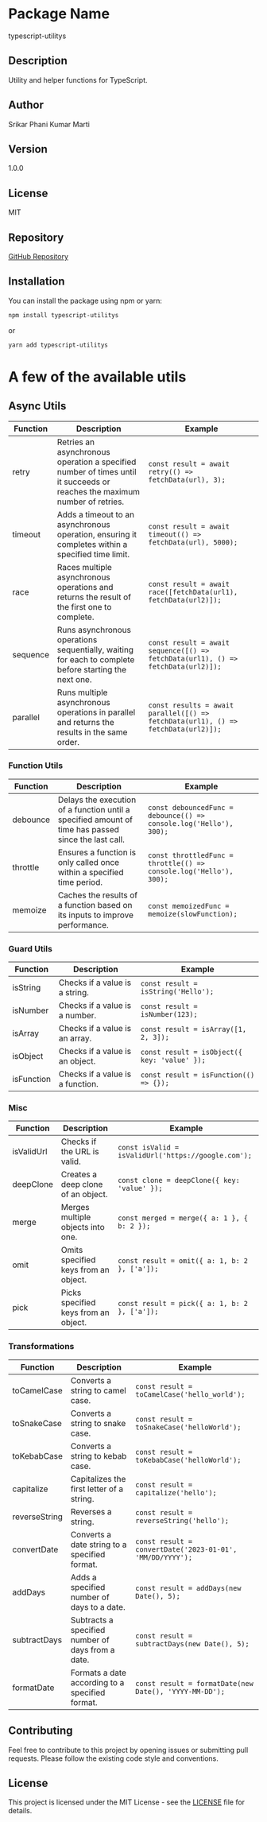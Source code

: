 # Package Name
typescript-utilitys

## Description
Utility and helper functions for TypeScript.

## Author
Srikar Phani Kumar Marti

## Version
1.0.0

## License
MIT

## Repository
[GitHub Repository](https://github.com/srikarphanikumar/typescript-utils/)

## Installation
You can install the package using npm or yarn:

```sh
npm install typescript-utilitys
```
or
```sh
yarn add typescript-utilitys
```


# A few of the available utils

## Async Utils

| Function  | Description                                                                                  | Example                                                |
|-----------|----------------------------------------------------------------------------------------------|--------------------------------------------------------|
| retry     | Retries an asynchronous operation a specified number of times until it succeeds or reaches the maximum number of retries.        | `const result = await retry(() => fetchData(url), 3);` |
| timeout   | Adds a timeout to an asynchronous operation, ensuring it completes within a specified time limit.                                 | `const result = await timeout(() => fetchData(url), 5000);` |
| race      | Races multiple asynchronous operations and returns the result of the first one to complete.                                        | `const result = await race([fetchData(url1), fetchData(url2)]);` |
| sequence  | Runs asynchronous operations sequentially, waiting for each to complete before starting the next one.                            | `const result = await sequence([() => fetchData(url1), () => fetchData(url2)]);` |
| parallel  | Runs multiple asynchronous operations in parallel and returns the results in the same order.                                       | `const results = await parallel([() => fetchData(url1), () => fetchData(url2)]);` |


### Function Utils

| Function          | Description                                                                                           | Example                                                                       |
|-------------------|-------------------------------------------------------------------------------------------------------|-------------------------------------------------------------------------------|
| debounce          | Delays the execution of a function until a specified amount of time has passed since the last call.  | `const debouncedFunc = debounce(() => console.log('Hello'), 300);`          |
| throttle          | Ensures a function is only called once within a specified time period.                              | `const throttledFunc = throttle(() => console.log('Hello'), 300);`          |
| memoize           | Caches the results of a function based on its inputs to improve performance.                        | `const memoizedFunc = memoize(slowFunction);`    


### Guard Utils

| Function          | Description                                                                                           | Example                                                                       |
|-------------------|-------------------------------------------------------------------------------------------------------|-------------------------------------------------------------------------------|
| isString          | Checks if a value is a string.                                                                       | `const result = isString('Hello');`                                            |
| isNumber          | Checks if a value is a number.                                                                       | `const result = isNumber(123);`                                                |
| isArray           | Checks if a value is an array.                                                                       | `const result = isArray([1, 2, 3]);`                                           |
| isObject          | Checks if a value is an object.                                                                      | `const result = isObject({ key: 'value' });`                                   |
| isFunction        | Checks if a value is a function.                                                                     | `const result = isFunction(() => {});`                                         |


### Misc

| Function          | Description                                                                                           | Example                                                                       |
|-------------------|-------------------------------------------------------------------------------------------------------|-------------------------------------------------------------------------------|
| isValidUrl        | Checks if the URL is valid.                                                                          | `const isValid = isValidUrl('https://google.com');`                           |
| deepClone         | Creates a deep clone of an object.                                                                   | `const clone = deepClone({ key: 'value' });`                                  |
| merge             | Merges multiple objects into one.                                                                    | `const merged = merge({ a: 1 }, { b: 2 });`                                   |
| omit              | Omits specified keys from an object.                                                                 | `const result = omit({ a: 1, b: 2 }, ['a']);`                                 |
| pick              | Picks specified keys from an object.                                                                 | `const result = pick({ a: 1, b: 2 }, ['a']);`                                 |


### Transformations

| Function          | Description                                                                                           | Example                                                                       |
|-------------------|-------------------------------------------------------------------------------------------------------|-------------------------------------------------------------------------------|
| toCamelCase       | Converts a string to camel case.                                                                     | `const result = toCamelCase('hello_world');`                                  |
| toSnakeCase       | Converts a string to snake case.                                                                     | `const result = toSnakeCase('helloWorld');`                                   |
| toKebabCase       | Converts a string to kebab case.                                                                     | `const result = toKebabCase('helloWorld');`                                   |
| capitalize        | Capitalizes the first letter of a string.                                                            | `const result = capitalize('hello');`                                         |
| reverseString     | Reverses a string.                                                                                   | `const result = reverseString('hello');`                                      |
| convertDate       | Converts a date string to a specified format.                                                        | `const result = convertDate('2023-01-01', 'MM/DD/YYYY');`                     |
| addDays           | Adds a specified number of days to a date.                                                           | `const result = addDays(new Date(), 5);`                                      |
| subtractDays      | Subtracts a specified number of days from a date.                                                    | `const result = subtractDays(new Date(), 5);`                                 |
| formatDate        | Formats a date according to a specified format.                                                      | `const result = formatDate(new Date(), 'YYYY-MM-DD');`                        |


## Contributing
Feel free to contribute to this project by opening issues or submitting pull requests. Please follow the existing code style and conventions.

## License
This project is licensed under the MIT License - see the [LICENSE](LICENSE) file for details.
